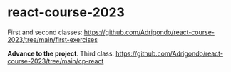 # react-course-2023

First and second classes:
https://github.com/Adrigondo/react-course-2023/tree/main/first-exercises

**Advance to the project**. Third class:
https://github.com/Adrigondo/react-course-2023/tree/main/cp-react

